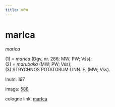 ```yaml
---
title: मरीच
---
```


# marIca

<i>marīca</i>  <div n="P" />(1) = <i>marica</i> (Dgv, nr. 266; MW; PW; Vśs); <div n="P" />(2) = <i>marubaka</i> (MW; PW; Vśs); <div n="P" />(3) <bot>STRYCHNOS POTATORUM LINN. F.</bot> (MW; Vśs).

lnum: 197

image: [588](https://www.sanskrit-lexicon.uni-koeln.de/scans/csl-apidev/servepdf.php?dict=snp&page=588)

cologne link: [marIca](https://sanskrit-lexicon.uni-koeln.de/scans/csl-apidev/getword.php?dict=snp&key=marIca)

